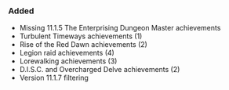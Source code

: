 <p><h3>Added</h3></p>
<ul>
<li>Missing 11.1.5 The Enterprising Dungeon Master achievements</li>
<li>Turbulent Timeways achievements (1)</li>
<li>Rise of the Red Dawn achievements (2)</li>
<li>Legion raid achievements (4)</li>
<li>Lorewalking achievements (3)</li>
<li>D.I.S.C. and Overcharged Delve achievements (2)</li>
<li>Version 11.1.7 filtering</li>
</ul>